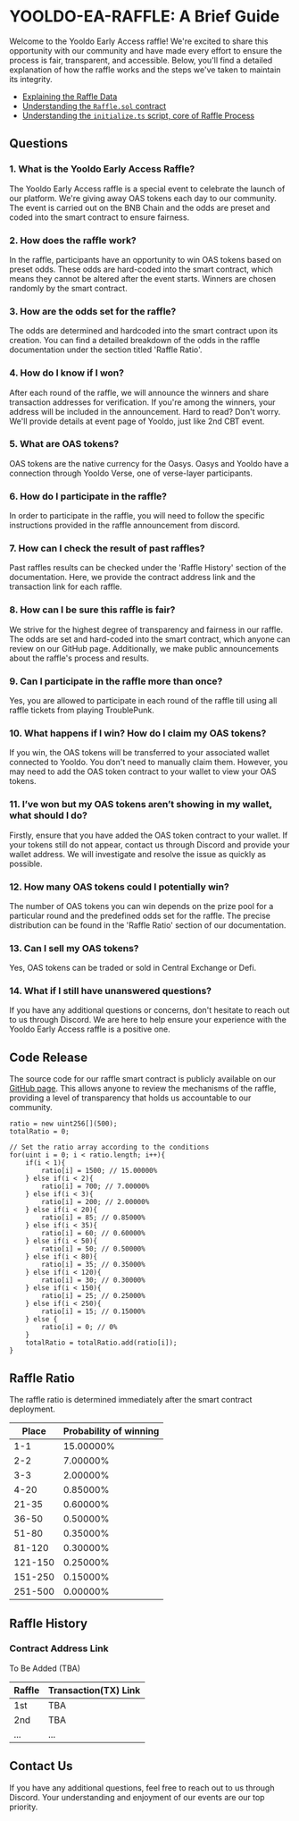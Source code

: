 # YOOLDO-EA-RAFFLE: A Brief Guide

Welcome to the Yooldo Early Access raffle! We're excited to share this opportunity with our community and have made every effort to ensure the process is fair, transparent, and accessible. Below, you'll find a detailed explanation of how the raffle works and the steps we've taken to maintain its integrity.

- [Explaining the Raffle Data](https://github.com/catze-labs/yooldo-ea-raffle/tree/main/tsv)
- [Understanding the  `Raffle.sol`  contract](https://github.com/catze-labs/yooldo-ea-raffle/tree/main/contracts)
- [Understanding the  `initialize.ts`  script, core of Raffle Process](https://github.com/catze-labs/yooldo-ea-raffle/tree/main/scripts)

## Questions

### 1. What is the Yooldo Early Access Raffle?

The Yooldo Early Access raffle is a special event to celebrate the launch of our platform. We're giving away OAS tokens each day to our community. The event is carried out on the BNB Chain and the odds are preset and coded into the smart contract to ensure fairness.

### 2. How does the raffle work?

In the raffle, participants have an opportunity to win OAS tokens based on preset odds. These odds are hard-coded into the smart contract, which means they cannot be altered after the event starts. Winners are chosen randomly by the smart contract.

### 3. How are the odds set for the raffle?

The odds are determined and hardcoded into the smart contract upon its creation. You can find a detailed breakdown of the odds in the raffle documentation under the section titled 'Raffle Ratio'.

### 4. How do I know if I won?

After each round of the raffle, we will announce the winners and share transaction addresses for verification. If you're among the winners, your address will be included in the announcement.
Hard to read? Don't worry. We'll provide details at event page of Yooldo, just like 2nd CBT event.

### 5. What are OAS tokens?

OAS tokens are the native currency for the Oasys. Oasys and Yooldo have a connection through Yooldo Verse, one of verse-layer participants.

### 6. How do I participate in the raffle?

In order to participate in the raffle, you will need to follow the specific instructions provided in the raffle announcement from discord.

### 7. How can I check the result of past raffles?

Past raffles results can be checked under the 'Raffle History' section of the documentation. Here, we provide the contract address link and the transaction link for each raffle.

### 8. How can I be sure this raffle is fair?

We strive for the highest degree of transparency and fairness in our raffle. The odds are set and hard-coded into the smart contract, which anyone can review on our GitHub page. Additionally, we make public announcements about the raffle's process and results.

### 9. Can I participate in the raffle more than once?

Yes, you are allowed to participate in each round of the raffle till using all raffle tickets from playing TroublePunk.

### 10. What happens if I win? How do I claim my OAS tokens?

If you win, the OAS tokens will be transferred to your associated wallet connected to Yooldo. You don't need to manually claim them. However, you may need to add the OAS token contract to your wallet to view your OAS tokens.

### 11. I’ve won but my OAS tokens aren’t showing in my wallet, what should I do?

Firstly, ensure that you have added the OAS token contract to your wallet. If your tokens still do not appear, contact us through Discord and provide your wallet address. We will investigate and resolve the issue as quickly as possible.

### 12. How many OAS tokens could I potentially win?

The number of OAS tokens you can win depends on the prize pool for a particular round and the predefined odds set for the raffle. The precise distribution can be found in the 'Raffle Ratio' section of our documentation.

### 13. Can I sell my OAS tokens?

Yes, OAS tokens can be traded or sold in Central Exchange or Defi.

### 14. What if I still have unanswered questions?

If you have any additional questions or concerns, don't hesitate to reach out to us through Discord. We are here to help ensure your experience with the Yooldo Early Access raffle is a positive one.

## Code Release

The source code for our raffle smart contract is publicly available on our [GitHub page](https://github.com/catze-labs/yooldo-ea-raffle). This allows anyone to review the mechanisms of the raffle, providing a level of transparency that holds us accountable to our community.

	ratio = new uint256[](500);
	totalRatio = 0;

	// Set the ratio array according to the conditions
	for(uint i = 0; i < ratio.length; i++){
		if(i < 1){
			ratio[i] = 1500; // 15.00000%
		} else if(i < 2){
			ratio[i] = 700; // 7.00000%
		} else if(i < 3){
			ratio[i] = 200; // 2.00000%
		} else if(i < 20){
			ratio[i] = 85; // 0.85000%
		} else if(i < 35){
			ratio[i] = 60; // 0.60000%
		} else if(i < 50){
			ratio[i] = 50; // 0.50000%
		} else if(i < 80){
			ratio[i] = 35; // 0.35000%
		} else if(i < 120){
			ratio[i] = 30; // 0.30000%
		} else if(i < 150){
			ratio[i] = 25; // 0.25000%
		} else if(i < 250){
			ratio[i] = 15; // 0.15000%
		} else {
			ratio[i] = 0; // 0%
		}
		totalRatio = totalRatio.add(ratio[i]);
	}

## Raffle Ratio

The raffle ratio is determined immediately after the smart contract deployment.

|Place|Probability of winning|
|--|--|
|1-1|15.00000%|
|2-2|7.00000%|
|3-3|2.00000%|
|4-20|0.85000%|
|21-35|0.60000%|
|36-50|0.50000%|
|51-80|0.35000%|
|81-120|0.30000%|
|121-150|0.25000%|
|151-250|0.15000%|
|251-500|0.00000%|

## Raffle History

### Contract Address Link

To Be Added (TBA)

|Raffle|Transaction(TX) Link|
|--|--|
|1st|TBA|
|2nd|TBA|
|...|  ...

## Contact Us

If you have any additional questions, feel free to reach out to us through Discord. Your understanding and enjoyment of our events are our top priority.